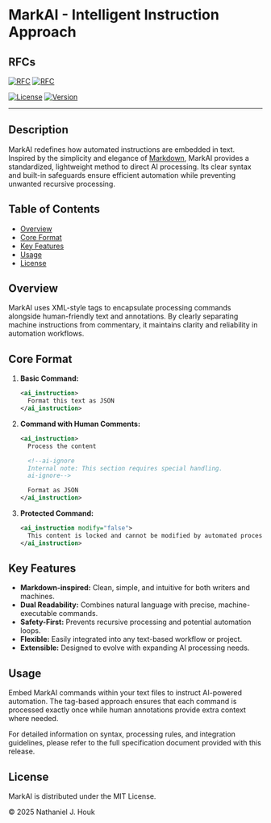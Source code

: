 # MarkAI - Intelligent Instruction Approach

## RFCs
[![RFC](https://img.shields.io/badge/RFC-MARKAI--0001-orange.svg)](https://github.com/natehouk/markai/blob/main/RFC_MARKAI-0001.txt)
[![RFC](https://img.shields.io/badge/RFC-MARKAI--0002-orange.svg)](https://github.com/natehouk/markai/blob/main/RFC_MARKAI-0002.txt)

[![License](https://img.shields.io/badge/license-MIT-green.svg)](https://github.com/natehouk/markai/blob/main/LICENSE)
[![Version](https://img.shields.io/badge/version-1.0-blue.svg)](https://github.com/natehouk/markai/releases)

---

## Description

MarkAI redefines how automated instructions are embedded in text. Inspired by the simplicity and elegance of [Markdown](https://daringfireball.net/projects/markdown/), MarkAI provides a standardized, lightweight method to direct AI processing. Its clear syntax and built-in safeguards ensure efficient automation while preventing unwanted recursive processing.

## Table of Contents
- [Overview](#overview)
- [Core Format](#core-format)
- [Key Features](#key-features)
- [Usage](#usage)
- [License](#license)

## Overview

MarkAI uses XML-style tags to encapsulate processing commands alongside human-friendly text and annotations. By clearly separating machine instructions from commentary, it maintains clarity and reliability in automation workflows.

## Core Format

1. **Basic Command:**
   ```xml
   <ai_instruction>
     Format this text as JSON
   </ai_instruction>
   ```

2. **Command with Human Comments:**
   ```xml
   <ai_instruction>
     Process the content

     <!--ai-ignore
     Internal note: This section requires special handling.
     ai-ignore-->

     Format as JSON
   </ai_instruction>
   ```

3. **Protected Command:**
   ```xml
   <ai_instruction modify="false">
     This content is locked and cannot be modified by automated processes.
   </ai_instruction>
   ```

## Key Features

- **Markdown-inspired:** Clean, simple, and intuitive for both writers and machines.
- **Dual Readability:** Combines natural language with precise, machine-executable commands.
- **Safety-First:** Prevents recursive processing and potential automation loops.
- **Flexible:** Easily integrated into any text-based workflow or project.
- **Extensible:** Designed to evolve with expanding AI processing needs.

## Usage

Embed MarkAI commands within your text files to instruct AI-powered automation. The tag-based approach ensures that each command is processed exactly once while human annotations provide extra context where needed.

For detailed information on syntax, processing rules, and integration guidelines, please refer to the full specification document provided with this release.

## License

MarkAI is distributed under the MIT License.

&copy; 2025 Nathaniel J. Houk
